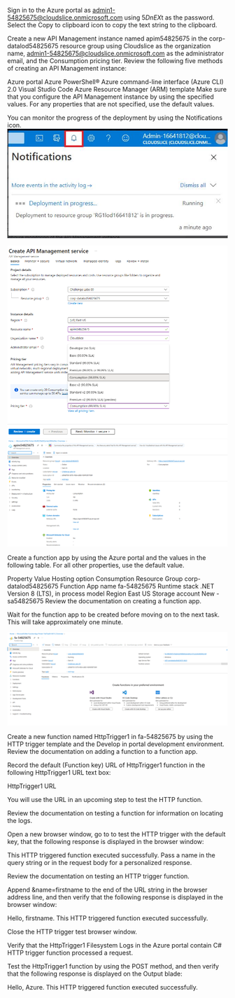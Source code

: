 Sign in to the Azure portal as admin1-54825675@cloudslice.onmicrosoft.com using 5*DnEX*t as the password.
Select the Copy to clipboard icon to copy the text string to the clipboard.

Create a new API Management instance named apim54825675 in the corp-datalod54825675 resource group using Cloudslice as the organization name, admin1-54825675@cloudslice.onmicrosoft.com as the administrator email, and the Consumption pricing tier.
Review the following five methods of creating an API Management instance:

Azure portal
Azure PowerShell®
Azure command-line interface (Azure CLI) 2.0
Visual Studio Code
Azure Resource Manager (ARM) template
Make sure that you configure the API Management instance by using the specified values. For any properties that are not specified, use the default values.

You can monitor the progress of the deployment by using the Notifications icon.
![alt text](image.png)

![alt text](image-1.png)
![alt text](image-2.png)

Create a function app by using the Azure portal and the values in the following table. For all other properties, use the default value.

Property	Value
Hosting option	Consumption
Resource Group	corp-datalod54825675
Function App name	fa-54825675
Runtime stack	.NET
Version	8 (LTS), in process model
Region	East US
Storage account	New - sa54825675
Review the documentation on creating a function app.

Wait for the function app to be created before moving on to the next task. This will take approximately one minute.

![alt text](image-3.png)

Create a new function named HttpTrigger1 in fa-54825675 by using the HTTP trigger template and the Develop in portal development environment.
Review the documentation on adding a function to a function app.

Record the default (Function key) URL of HttpTrigger1 function in the following HttpTrigger1 URL text box:

HttpTrigger1 URL

You will use the URL in an upcoming step to test the HTTP function.

Review the documentation on testing a function for information on locating the logs.

Open a new browser window, go to <url> to test the HTTP trigger with the default key, that the following response is displayed in the browser window:

This HTTP triggered function executed successfully. Pass a name in the query string or in the request body for a personalized response.

Review the documentation on testing an HTTP trigger function.

Append &name=firstname to the end of the URL string in the browser address line, and then verify that the following response is displayed in the browser window:

Hello, firstname. This HTTP triggered function executed successfully.

Close the HTTP trigger test browser window.

Verify that the HttpTrigger1 Filesystem Logs in the Azure portal contain C# HTTP trigger function processed a request.

Test the HttpTrigger1 function by using the POST method, and then verify that the following response is displayed on the Output blade:

Hello, Azure. This HTTP triggered function executed successfully.